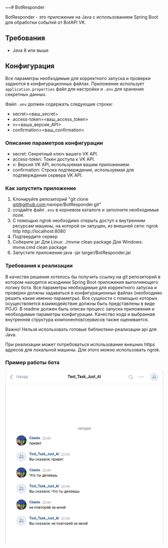 ~~# BotResponder

BotResponder - это приложение на Java с использованием Spring Boot для обработки событий от BotAPI VK.

## Требования

- Java 8 или выше

## Конфигурация

Все параметры необходимые для корректного запуска и проверки задаются в конфигурационных файлах. Приложение использует `application.properties` файл для настройки и `.env` для хранения секретных данных.

Файл `.env` должен содержать следующие строки:

- secret=<ваш_secret>
- access-token=<ваш_access_token>
- v=<ваша_версия_API>
- confirmation=<ваш_confirmation>

### Описание параметров конфигурации
- secret: Секретный ключ вашего VK API.
- access-token: Токен доступа к VK API.
- v: Версия VK API, используемая вашим приложением.
- confirmation: Строка подтверждения, используемая для подтверждения сервера VK API.


### Как запустить приложение
1. Клонируйте репозиторий 
   "git clone git@github.com:navope/BotResponder.git"
2. создайте файл `.env` в корневом каталоге и заполните необходимые поля.
3. C помощью ngrok необходимо открыть доступ к внутренним ресурсам машины, на которой он запущен, из внешней сети:
   ngrok http http://localhost:8080
4. Подтвердите сервер 
5. Соберите jar 
   Для Linux: ./mvnw clean package
   Для Windows: mvnw.cmd clean package
6. Запустите приложение
   java -jar targer/BotResponder.jar

### Требования к реализации
В качестве решения хотелось бы получить ссылку на git репозиторий в котором находятся исходники Spring Boot приложения выполняющего логику бота. Все параметры необходимые для корректного запуска и проверки должны задаваться в конфигурационных файлах (необходимо решить какие именно параметры). Все сущности с помощью которых осуществляется взаимодействие должны быть представлены в виде POJO. В readme должен быть описан процесс запуска приложения и необходимые параметры конфигурации. Качество кода и выбранная внутренняя структура компонентов/сервисов также оценивается.

Важно! Нельзя использовать готовые библиотеки-реализации api для Java.

При реализации может потребоваться использование внешних https адресов для локальной машины. Для этого можно использовать ngrok.

### Пример работы бота
![example](BotResponder/dock/work.png)
